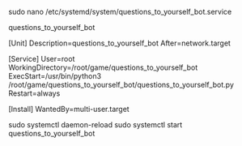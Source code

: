 
sudo nano /etc/systemd/system/questions_to_yourself_bot.service

questions_to_yourself_bot

[Unit]
Description=questions_to_yourself_bot
After=network.target

[Service]
User=root
WorkingDirectory=/root/game/questions_to_yourself_bot
ExecStart=/usr/bin/python3 /root/game/questions_to_yourself_bot/questions_to_yourself_bot.py
Restart=always

[Install]
WantedBy=multi-user.target


sudo systemctl daemon-reload
sudo systemctl start questions_to_yourself_bot
